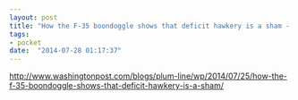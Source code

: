 ```yaml
---
layout: post
title: "How the F-35 boondoggle shows that deficit hawkery is a sham - The Washington Post"
tags:
- pocket
date:  "2014-07-28 01:17:37"
---
```


http://www.washingtonpost.com/blogs/plum-line/wp/2014/07/25/how-the-f-35-boondoggle-shows-that-deficit-hawkery-is-a-sham/


